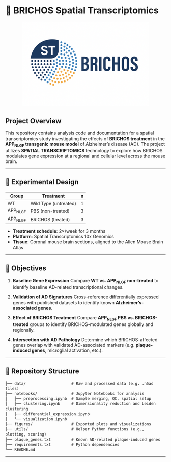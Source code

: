 # 🧠 BRICHOS Spatial Transcriptomics
<p align="center">
  <img src="assets/logo.png" alt="ST BRICHOS Logo" width="400"/>
</p>

## Project Overview

This repository contains analysis code and documentation for a spatial transcriptomics study investigating the effects of **BRICHOS treatment** in the **APP<sub>NLGF</sub> transgenic mouse model** of Alzheimer’s disease (AD). The project utilizes **SPATIAL TRANSCRIPTOMICS** technology to explore how BRICHOS modulates gene expression at a regional and cellular level across the mouse brain.

---

## 🧪 Experimental Design

| Group              | Treatment             | n |
| ------------------ | --------------------- | - |
| WT                 | Wild Type (untreated) | 1 |
| APP<sub>NLGF</sub> | PBS (non-treated)     | 3 |
| APP<sub>NLGF</sub> | BRICHOS (treated)     | 3 |

* **Treatment schedule**: 2×/week for 3 months
* **Platform**: Spatial Transcriptomics 10x Genomics
* **Tissue**: Coronal mouse brain sections, aligned to the Allen Mouse Brain Atlas

---

## 🎯 Objectives

1. **Baseline Gene Expression**
   Compare **WT vs. APP<sub>NLGF</sub> non-treated** to identify baseline AD-related transcriptional changes.

2. **Validation of AD Signatures**
   Cross-reference differentially expressed genes with published datasets to identify known **Alzheimer’s-associated genes**.

3. **Effect of BRICHOS Treatment**
   Compare **APP<sub>NLGF</sub> PBS vs. BRICHOS-treated** groups to identify BRICHOS-modulated genes globally and regionally.

4. **Intersection with AD Pathology**
   Determine which BRICHOS-affected genes overlap with validated AD-associated markers (e.g. **plaque-induced genes**, microglial activation, etc.).

---

## 📁 Repository Structure

```
├── data/                    # Raw and processed data (e.g. .h5ad files)
├── notebooks/               # Jupyter Notebooks for analysis
│   ├── preprocessing.ipynb  # Sample merging, QC, spatial setup
│   ├── clustering.ipynb     # Dimensionality reduction and Leiden clustering
│   ├── differential_expression.ipynb
│   └── visualization.ipynb
├── figures/                 # Exported plots and visualizations
├── utils/                   # Helper Python functions (e.g., plotting, scoring)
├── plaque_genes.txt         # Known AD-related plaque-induced genes
├── requirements.txt         # Python dependencies
└── README.md
```

---

